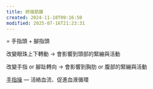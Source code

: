 ```yaml
---
title: 終端筋膜
created: 2024-11-18T09:16:50
modified: 2025-07-16T21:23:31
---
```


= 手指頭 + 腳指頭

改變眼珠上下轉動 → 會影響到頭部的緊繃與活動

改變手指 or 腳趾轉向 → 會影響到胸肋 or 腹部的緊繃與活動

[手指操](https://www.edh.tw/article/36694) — 活絡血流、促進血液循環
